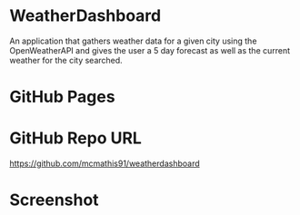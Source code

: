 # WeatherDashboard
An application that gathers weather data for a given city using the OpenWeatherAPI and gives the user a 5 day forecast as well as the current weather for the city searched.

# GitHub Pages

# GitHub Repo URL
https://github.com/mcmathis91/weatherdashboard
# Screenshot
